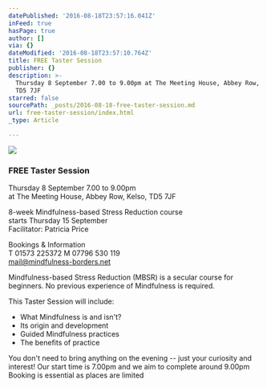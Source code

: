 ```yaml
---
datePublished: '2016-08-18T23:57:16.041Z'
inFeed: true
hasPage: true
author: []
via: {}
dateModified: '2016-08-18T23:57:10.764Z'
title: FREE Taster Session
publisher: {}
description: >-
  Thursday 8 September 7.00 to 9.00pm at The Meeting House, Abbey Row, Kelso,
  TD5 7JF
starred: false
sourcePath: _posts/2016-08-18-free-taster-session.md
url: free-taster-session/index.html
_type: Article

---
```

![](https://the-grid-user-content.s3-us-west-2.amazonaws.com/4c59a480-7b11-4766-a44a-b79d9796c1e8.jpg)

### FREE Taster Session

Thursday 8 September 7.00 to 9.00pm  
at The Meeting House, Abbey Row, Kelso, TD5 7JF

8-week Mindfulness-based Stress Reduction course  
starts Thursday 15 September  
Facilitator: Patricia Price

Bookings & Information  
T 01573 225372 M 07796 530 119  
[mail@mindfulness-borders.net][0]

Mindfulness-based Stress Reduction (MBSR) is a secular course for beginners. No previous experience of Mindfulness is required.

This Taster Session will include:  
- What Mindfulness is and isn't?  
- Its origin and development  
- Guided Mindfulness practices  
- The benefits of practice

You don't need to bring anything on the evening -- just your curiosity and interest! Our start time is 7.00pm and we aim to complete around 9.00pm  
Booking is essential as places are limited

[0]: http://mail@mindfulness-borders.net/ "Mindfulness Borders"